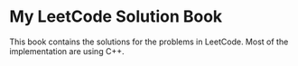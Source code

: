 # My LeetCode Solution Book

This book contains the solutions for the problems in LeetCode. Most of the implementation are using C++.
